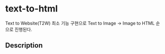 # text-to-html
Text to Website(T2W) 최소 기능 구현으로 Text to Image -> Image to HTML 순으로 진행된다. 

## Description
 
